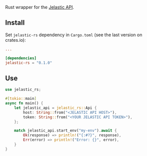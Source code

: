 Rust wrapper for the [Jelastic API](https://docs.jelastic.com/api).

## Install

Set `jelastic-rs` dependency in `Cargo.toml` (see the last version on crates.io):

```toml
...

[dependencies]
jelastic-rs = "0.1.0"
```

## Use

```rust
use jelastic_rs;

#[tokio::main]
async fn main() {
    let jelastic_api = jelastic_rs::Api {
        host: String::from("<JELASTIC API HOST>"),
        token: String::from("<YOUR JELASTIC API TOKEN>"),
    };

    match jelastic_api.start_env("my-env").await {
        Ok(response) => println!("{:#?}", response),
        Err(error) => println!("Error: {}", error),
    }
}
```
